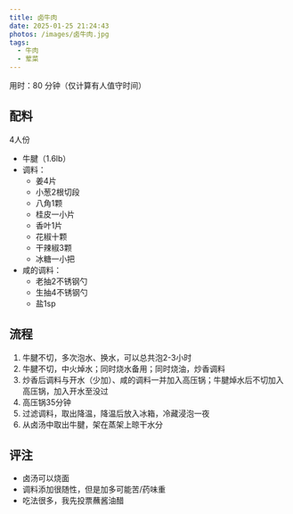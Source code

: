 ```yaml
---
title: 卤牛肉
date: 2025-01-25 21:24:43
photos: /images/卤牛肉.jpg
tags:
  - 牛肉
  - 荤菜
---
```


用时：80 分钟（仅计算有人值守时间）

## 配料

4人份

- 牛腱（1.6lb）
- 调料：
  - 姜4片
  - 小葱2根切段
  - 八角1颗
  - 桂皮一小片
  - 香叶1片
  - 花椒十颗
  - 干辣椒3颗
  - 冰糖一小把
- 咸的调料：
  - 老抽2不锈钢勺
  - 生抽4不锈钢勺
  - 盐1sp

<!--more-->

## 流程

1. 牛腱不切，多次泡水、换水，可以总共泡2-3小时
2. 牛腱不切，中火焯水；同时烧水备用；同时烧油，炒香调料
3. 炒香后调料与开水（少加）、咸的调料一并加入高压锅；牛腱焯水后不切加入高压锅，加入开水至没过
4. 高压锅35分钟
5. 过滤调料，取出降温，降温后放入冰箱，冷藏浸泡一夜
6. 从卤汤中取出牛腱，架在蒸架上晾干水分

## 评注

- 卤汤可以烧面
- 调料添加很随性，但是加多可能苦/药味重
- 吃法很多，我先投票蘸酱油醋
